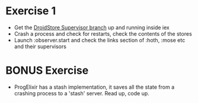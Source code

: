 # Exercise 1
* Get the [DroidStore Supervisor branch](https://github.com/MonkeyIsNull/DroidStore/tree/sup)  up and running inside iex
* Crash a process and check for restarts, check the contents of the stores
* Launch :observer.start and check the links section of :hoth, :mose etc and their supervisors

# BONUS Exercise 

* ProgElixir has a stash implementation, it saves all the state
  from a crashing process to a 'stash' server. Read up, code up.
